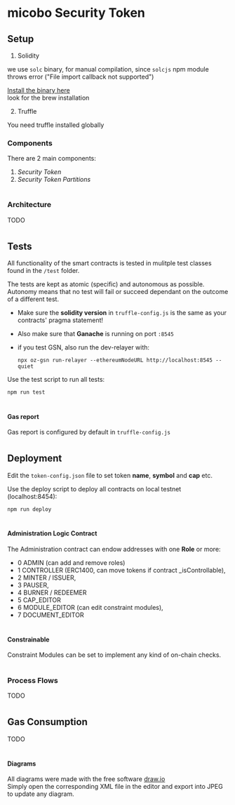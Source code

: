 # micobo Security Token


## Setup

1. Solidity  

we use `solc` binary, for manual compilation, since `solcjs` npm module throws  error ("File import callback not supported")

[Install the binary here](https://solidity.readthedocs.io/en/latest/installing-solidity.html)  
look for the brew installation

2. Truffle

You need truffle installed globally

### Components

There are 2 main components:

1. _Security Token_  
2. _Security Token Partitions_

#
### Architecture

TODO
#
## Tests

All functionality of the smart contracts is tested in mulitple test classes found in the `/test` folder.  

The tests are kept as atomic (specific) and autonomous as possible.  
Autonomy means that no test will fail or succeed dependant on the outcome of a different test.

- Make sure the **solidity version** in `truffle-config.js` is the same as your contracts' pragma statement!


- Also make sure that **Ganache** is running on port ```:8545```

- if you test GSN, also run the dev-relayer with:

    ```
    npx oz-gsn run-relayer --ethereumNodeURL http://localhost:8545 --quiet
    ```

Use the test script to run all tests:

    npm run test

#

#### Gas report

Gas report is configured by default in ``truffle-config.js``

#
## Deployment

Edit the ``token-config.json`` file to set token **name**, **symbol** and **cap** etc.

Use the deploy script to deploy all contracts on local testnet (localhost:8454):
```
npm run deploy
```
#
#### Administration Logic Contract

The Administration contract can endow addresses with one **Role** or more:

* 0 ADMIN   (can add and remove roles)
* 1 CONTROLLER (ERC1400, can move tokens if contract _isControllable),
* 2 MINTER / ISSUER,
* 3 PAUSER,
* 4 BURNER / REDEEMER
* 5 CAP_EDITOR
* 6 MODULE_EDITOR (can edit constraint modules),
* 7 DOCUMENT_EDITOR

#

#### Constrainable

Constraint Modules can be set to implement any kind of on-chain checks.

#
### Process Flows

TODO



#
## Gas Consumption

TODO

#  
#### Diagrams

All diagrams were made with the free software [draw.io](draw.io)  
Simply open the corresponding XML file in the editor and export into JPEG to update any diagram.




